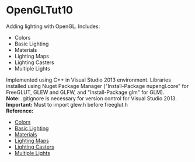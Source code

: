 # OpenGLTut10
Adding lighting with OpenGL. Includes:
* Colors
* Basic Lighting
* Materials
* Lighting Maps
* Lighting Casters
* Multiple Lights

Implemented using C++ in Visual Studio 2013 environment. Libraries installed using Nuget Package Manager ("Install-Package nupengl.core" for FreeGLUT, GLEW and GLFW, and "Install-Package glm" for GLM). 
<br><b>Note:</b> .gitignore is necessary for version control for Visual Studio 2013.
<br><b>Important:</b> Must to import glew.h before freeglut.h
<br><b>Reference:</b>
* <a href="http://www.learnopengl.com/#!Lighting/Colors"> Colors</a></br>
* <a href="http://www.learnopengl.com/#!Lighting/Basic-Lighting"> Basic Lighting</a></br>
* <a href="http://www.learnopengl.com/#!Lighting/Materials"> Materials</a></br>
* <a href="http://www.learnopengl.com/#!Lighting/Lighting-maps"> Lighting Maps</a></br>
* <a href="http://www.learnopengl.com/#!Lighting/Light-casters"> Lighting Casters</a></br>
* <a href="http://www.learnopengl.com/#!Lighting/Multiple-lights"> Multiple Lights</a>
